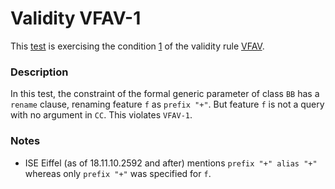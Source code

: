 # Validity VFAV-1

This [test](.) is exercising the condition [1](../Readme.md) of the validity rule [VFAV](../../vfav/Readme.md).

### Description

In this test, the constraint of the formal generic parameter of class `BB` has a `rename` clause, renaming feature `f` as `prefix "+"`. But feature `f` is not a query with no argument in `CC`. This violates `VFAV-1`.

### Notes

* ISE Eiffel (as of 18.11.10.2592 and after) mentions `prefix "+" alias "+"` whereas only `prefix "+"` was specified for `f`.

